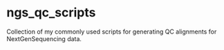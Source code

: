 ngs_qc_scripts
==============

Collection of my commonly used scripts for generating QC alignments for NextGenSequencing data.
